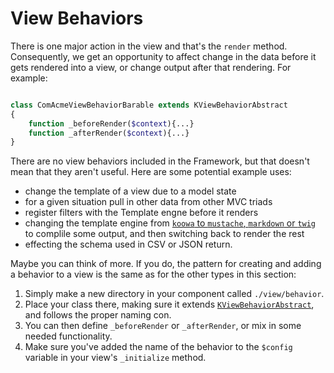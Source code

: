 # View Behaviors

There is one major action in the view and that's the `render` method. Consequently, we get an opportunity to affect change in the data before it gets rendered into a view, or change output after that rendering. For example:

```php

class ComAcmeViewBehaviorBarable extends KViewBehaviorAbstract
{
    function _beforeRender($context){...}
    function _afterRender($context){...}
}
```
There are no view behaviors included in the Framework, but that doesn't mean that they aren't useful. Here are some potential example uses:

+ change the template of a view due to a model state
+ for a given situation pull in other data from other MVC triads
+ register filters with the Template engne before it renders
+ changing the template engine from [`koowa` to `mustache`, `markdown` or `twig`](https://github.com/nooku/nooku-framework/tree/master/code/libraries/koowa/libraries/template/engine) to complile some output, and then switching back to render the rest
+ effecting the schema used in CSV or JSON return.

Maybe you can think of more. If you do, the pattern for creating and adding a behavior to a view is the same as for the other types in this section:

1. Simply make a new directory in your component called `./view/behavior`.
2. Place your class there, making sure it extends [`KViewBehaviorAbstract`](https://github.com/nooku/nooku-framework/blob/master/code/libraries/koowa/libraries/view/behavior/abstract.php), and follows the proper naming con.
3. You can then define `_beforeRender` or `_afterRender`, or mix in some needed functionality.
4. Make sure you've added the name of the behavior to the `$config` variable in your view's `_initialize` method.
